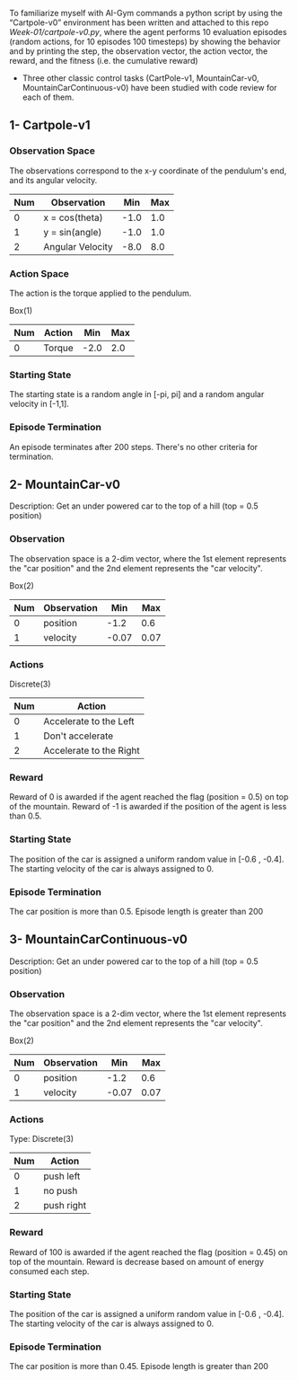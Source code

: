 
To familiarize myself with AI-Gym commands a python script by using the “Cartpole-v0” environment has been written and attached to this repo *Week-01/cartpole-v0.py*, where the agent performs 10 evaluation episodes (random actions, for 10 episodes 100 timesteps) by showing the behavior and by printing the step, the observation vector, the action vector, the reward, and the fitness (i.e. the cumulative reward)

- Three other classic control tasks (CartPole-v1, MountainCar-v0, MountainCarContinuous-v0) have been studied with code review for each of them.

## 1- Cartpole-v1

### Observation Space
The observations correspond to the x-y coordinate of the pendulum's end, and its angular velocity.

Num | Observation      | Min  | Max 
-----|------------------|------|-----
0   | x = cos(theta)   | -1.0 | 1.0 
1   | y = sin(angle)   | -1.0 | 1.0 
2   | Angular Velocity | -8.0 | 8.0 

### Action Space
The action is the torque applied to the pendulum.

Box(1)

Num | Action | Min  | Max 
-----|--------|------|-----
0   | Torque | -2.0 | 2.0 

### Starting State
The starting state is a random angle in [-pi, pi] and a random angular velocity in [-1,1].

### Episode Termination
An episode terminates after 200 steps. There's no other criteria for termination.

## 2- MountainCar-v0  

Description: Get an under powered car to the top of a hill (top = 0.5 position)

### Observation

The observation space is a 2-dim vector, where the 1st element represents the "car position" and the 2nd element represents the "car velocity".

Box(2)

Num | Observation  | Min  | Max  
----|--------------|------|----   
0   | position     | -1.2 | 0.6
1   | velocity     | -0.07| 0.07


### Actions

Discrete(3)

Num | Action
----|-------------
0   | Accelerate to the Left   
1   | Don't accelerate     
2   | Accelerate to the Right  

### Reward

Reward of 0 is awarded if the agent reached the flag
    (position = 0.5) on top of the mountain. Reward of -1 is awarded if the position of the agent is less than 0.5.
    
### Starting State

The position of the car is assigned a uniform random value in [-0.6 , -0.4]. The starting velocity of the car is always assigned to 0.
    
### Episode Termination

The car position is more than 0.5. Episode length is greater than 200

## 3- MountainCarContinuous-v0 

Description: Get an under powered car to the top of a hill (top = 0.5 position)

### Observation
The observation space is a 2-dim vector, where the 1st element represents the "car position" and the 2nd element represents the "car velocity".

Box(2)

Num | Observation  | Min  | Max  
----|--------------|------|----   
0   | position     | -1.2 | 0.6
1   | velocity     | -0.07| 0.07


### Actions

Type: Discrete(3)

Num | Action
----|-------------
0   | push left   
1   | no push     
2   | push right  

### Reward

Reward of 100 is awarded if the agent reached the flag (position = 0.45) on top of the mountain. Reward is decrease based on amount of energy consumed each step.

### Starting State

The position of the car is assigned a uniform random value in [-0.6 , -0.4]. The starting velocity of the car is always assigned to 0.

### Episode Termination

The car position is more than 0.45. Episode length is greater than 200
